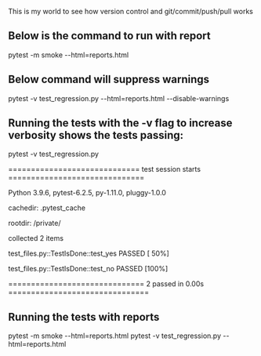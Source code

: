 This is my world to see how version control and git/commit/push/pull works

## Below is the command to run with report
pytest -m smoke --html=reports.html

## Below command will suppress warnings
pytest -v test_regression.py --html=reports.html --disable-warnings


## Running the tests with the -v flag to increase verbosity shows the tests passing:
pytest -v test_regression.py

============================= test session starts ==============================

Python 3.9.6, pytest-6.2.5, py-1.11.0, pluggy-1.0.0 

cachedir: .pytest_cache

rootdir: /private/

collected 2 items

test_files.py::TestIsDone::test_yes PASSED                               [ 50%]

test_files.py::TestIsDone::test_no PASSED                                [100%]

============================== 2 passed in 0.00s ===============================

## Running the tests with reports

pytest -m smoke --html=reports.html
pytest -v test_regression.py --html=reports.html